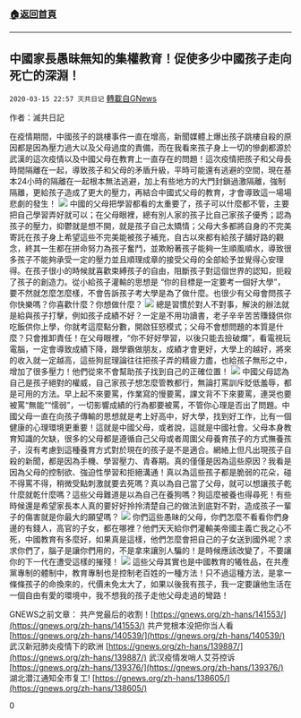 ###  [:house:返回首頁](https://github.com/ourhimalayas/txt)
---

## 中國家長愚昧無知的集權教育！促使多少中國孩子走向死亡的深淵！
`2020-03-15 22:57 灭共日记` [轉載自GNews](https://gnews.org/zh-hant/142124/)

作者：滅共日記

在疫情期間，中國孩子的跳樓事件一直在增高，新聞媒體上爆出孩子跳樓自殺的原因都是因為壓力過大以及父母過度的責備，而在我看來孩子身上一切的慘劇都源於武漢的這次疫情以及中國父母在教育上一直存在的問題！這次疫情把孩子和父母長時間隔離在一起，導致孩子和父母的矛盾升級，平時可能還有逃避的空間，現在基本24小時的隔離在一起根本無法逃避，加上有些地方的大門封鎖過激隔離，強制隔離，更給孩子造成了更大的壓力，再結合中國式父母的教育，才會導致這一場場悲劇的發生！
![](https://s3-ap-northeast-1.amazonaws.com/news.guo.offload.media/wp-content/uploads/2020/03/15221219/1-154.jpg)
中國的父母把學習都看的太重要了，孩子可以什麼都不管，主要把自己學習弄好就可以；在父母眼裡，總有別人家的孩子比自己家孩子優秀；認為孩子的壓力，抑鬱就是想不開，就是孩子自己太矯情；父母大多都將自身的不完美寄託在孩子身上希望這些不完美能被孩子補充，自古以來都有給孩子舖好路的觀念，終其一生都在拼命努力為孩子奮鬥，並欺盼著孩子能夠一生順風順水，導致很多孩子不能夠承受一定的壓力並且順理成章的接受父母的全部給予並覺得心安理得。在孩子很小的時候就喜歡束縛孩子的自由，阻斷孩子對這個世界的認知，扼殺了孩子的創造力。從小給孩子灌輸的思想是 “你的目標是一定要考一個好大學”，要不然就怎麼怎麼樣，不會告訴孩子考大學是為了做什麼。也很少有父母會問孩子你快樂嗎？你喜歡什麼？你想做什麼？
![](https://s3-ap-northeast-1.amazonaws.com/news.guo.offload.media/wp-content/uploads/2020/03/15221241/2-44.jpg)
總是習慣於對人不對事，解決的辦法就是給與孩子打擊，例如孩子成績不好？一定是不用功讀書，老子辛辛苦苦賺錢供你吃飯供你上學，你就考這麼點分數，開啟狂怒模式；父母不會想問題的本質是什麼？只會推卸責任！在父母眼裡，“你不好好學習，以後只能去撿破爛”，看電視玩電腦，一定會導致成績下降，跟學霸做朋友，成績才會更好，大學上的越好，將來的收入就一定越高，這些狗屁理論往往把孩子弄的精疲力盡，也給孩子無形之中，增加了很多壓力！他們從來不會幫助孩子找到自己的正確位置！
![](https://s3-ap-northeast-1.amazonaws.com/news.guo.offload.media/wp-content/uploads/2020/03/15221259/3-31.jpg)
中國父母認為自己是孩子絕對的權威，自己家孩子想怎麼管教都行，無論打罵訓斥貶低羞辱，都是可用的方法。早上起不來要罵，作業寫的慢要罵，課文背不下來要罵，連哭也要被罵“無能”“懦弱”，一切影響成績的行為都要被罵，不管你心理是否出了問題。中國父母一直在向孩子傳輸的思想就是考上好高中，好大學，找到好工作，比有一個健康的心理環境更重要！這就是中國父母，或者說，這就是中國社會。父母本身教育知識的欠缺，很多的父母都是遵循自己父母或者周圍父母養育孩子的方式撫養孩子，沒有考慮到這種養育方式對於現在的孩子是不是適合。網絡上但凡出現孩子自殺的新聞，都是因為手機、學習壓力、青春期。真的僅僅是因為這些原因？我看是因為父母的控制欲、強迫性學習和拒絕溝通！真以為這些孩子都是脆弱的花朵，碰不得罵不得，稍微受點刺激就要去死嗎？真以為自己當了父母，就可以想讓孩子乾什麼就乾什麼嗎？這些父母難道是以為自己在養狗嗎？狗這麼被養也得尋死！有些時候還是希望家長本人真的要好好拎拎清楚自己的做法到底對不對，造成孩子一輩子的傷害就是你最大的願望嗎？
![](https://s3-ap-northeast-1.amazonaws.com/news.guo.offload.media/wp-content/uploads/2020/03/15221517/4-31.jpg)
你們這些愚昧的父母，你們怎麼不看看你們身邊的有錢人，高官的子女，都在哪裡？他們天天給你們灌輸美帝國主義亡我之心不死，中國教育有多麼好，如果真是這樣，他們怎麼會把自己的子女送到國外呢？求求你們了，腦子是讓你們用的，不是拿來讓別人騙的！是時候應該改變了，不要讓你的下一代在遭受這樣的摧殘！
![](https://s3-ap-northeast-1.amazonaws.com/news.guo.offload.media/wp-content/uploads/2020/03/15221312/5-8.jpg)
這些父母其實也是中國教育的犧牲品，在共產黨專制的體制中，教育專制也是控制老百姓的一種方法！只不過這種方法，是拿一條條孩子的命換來的，代價未免太​​大了，如果以後我有孩子，我一定要讓他生活在一個自由有愛的環境中，我不想我的孩子走他父母走過的彎路！

GNEWS之前文章：
 共产党最后的收割！[https://gnews.org/zh-hans/141553/](https://gnews.org/zh-hans/141553/)
 共产党根本没把你当人看 [https://gnews.org/zh-hans/140539/](https://gnews.org/zh-hans/140539/)
 武汉新冠肺炎疫情下的欧洲 [https://gnews.org/zh-hans/139887/](https://gnews.org/zh-hans/139887/)
 武汉疫情发哨人艾芬控诉 [https://gnews.org/zh-hans/139376/](https://gnews.org/zh-hans/139376/)
 湖北潜江通知全市复工! [https://gnews.org/zh-hans/138605/](https://gnews.org/zh-hans/138605/)

0
